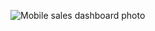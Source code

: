 ![Mobile sales dashboard photo](https://github.com/user-attachments/assets/836075d5-837d-4dea-b934-73f5c5f7c94a)
